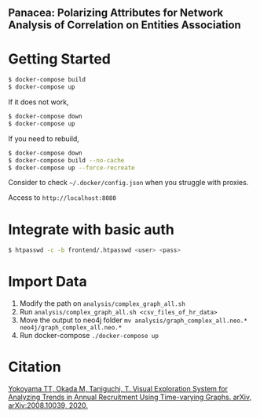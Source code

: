 Panacea: Polarizing Attributes for Network Analysis of Correlation on Entities Association
-------

# Getting Started

```bash
$ docker-compose build
$ docker-compose up
``` 

If it does not work,

```bash
$ docker-compose down
$ docker-compose up
```

If you need to rebuild,

```bash
$ docker-compose down
$ docker-compose build --no-cache
$ docker-compose up --force-recreate
```

Consider to check `~/.docker/config.json` when you struggle with proxies.

Access to `http://localhost:8080`

# Integrate with basic auth

```bash
$ htpasswd -c -b frontend/.htpasswd <user> <pass>
```

# Import Data

1. Modify the path on `analysis/complex_graph_all.sh`
2. Run `analysis/complex_graph_all.sh <csv_files_of_hr_data>`
3. Move the output to neo4j folder `mv analysis/graph_complex_all.neo.* neo4j/graph_complex_all.neo.*`
4. Run docker-compose `./docker-compose up`


# Citation

[Yokoyama TT, Okada M, Taniguchi, T. Visual Exploration System for Analyzing Trends in Annual Recruitment Using Time-varying Graphs. arXiv, arXiv:2008.10039, 2020.](https://arxiv.org/abs/2008.10039)
